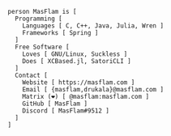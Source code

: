 ```
person MasFlam is [
  Programming [
    Languages [ C, C++, Java, Julia, Wren ]
    Frameworks [ Spring ]
  ]
  Free Software [
    Loves [ GNU/Linux, Suckless ]
    Does [ XCBased.jl, SatoriCLI ]
  ]
  Contact [
    Website [ https://masflam.com ]
    Email [ {masflam,drukala}@masflam.com ]
    Matrix (❤️) [ @masflam:masflam.com ]
    GitHub [ MasFlam ]
    Discord [ MasFlam#9512 ]
  ]
]
```

<!--![Top Langs](https://github-readme-stats.vercel.app/api/top-langs/?username=MasFlam&layout=compact&theme=dark&hide=processing,lua&custom_title=Most%20used%20languages%20%28on%20GitHub%29)-->

